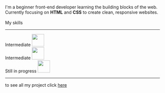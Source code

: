 I'm a beginner front-end developer learning the building blocks of the web.  
Currently focusing on **HTML** and **CSS** to create clean, responsive websites.  
 <br>
 My skills
 <hr>
  <span>Intermediate</span> <img src="https://cdn.jsdelivr.net/gh/devicons/devicon/icons/html5/html5-original.svg" width="40" height="40" />
 <br>
<span>Intermediate</span> <img src="https://cdn.jsdelivr.net/gh/devicons/devicon/icons/css3/css3-original.svg" width="40" height="40"/>
<br>
<span>Still in progress</span> <img src="https://cdn.jsdelivr.net/gh/devicons/devicon/icons/javascript/javascript-original.svg" width="40" height="40"/>
<br>
<hr>
to see all my project click <a target="_blank" href="https://github.com/Ahmoty?tab=repositories">here</a>
